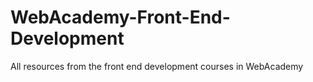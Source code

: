 # WebAcademy-Front-End-Development
All resources from the front end development courses in WebAcademy
